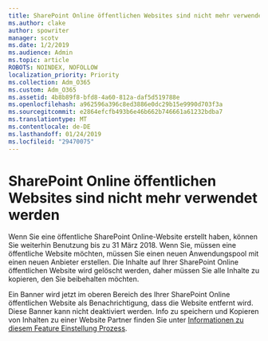 ```yaml
---
title: SharePoint Online öffentlichen Websites sind nicht mehr verwendet werden
ms.author: clake
author: spowriter
manager: scotv
ms.date: 1/2/2019
ms.audience: Admin
ms.topic: article
ROBOTS: NOINDEX, NOFOLLOW
localization_priority: Priority
ms.collection: Adm_O365
ms.custom: Adm_O365
ms.assetid: 4b8b89f8-bfd8-4a60-812a-daf5d519788e
ms.openlocfilehash: a962596a396c8ed3886e0dc29b15e9990d703f3a
ms.sourcegitcommit: e2864efcfb493b6e46b662b746661a61232bdba7
ms.translationtype: MT
ms.contentlocale: de-DE
ms.lasthandoff: 01/24/2019
ms.locfileid: "29470075"
---
```

# <a name="sharepoint-online-public-websites-are-being-discontinued"></a>SharePoint Online öffentlichen Websites sind nicht mehr verwendet werden

Wenn Sie eine öffentliche SharePoint Online-Website erstellt haben, können Sie weiterhin Benutzung bis zu 31 März 2018. Wenn Sie, müssen eine öffentliche Website möchten, müssen Sie einen neuen Anwendungspool mit einen neuen Anbieter erstellen. Die Inhalte auf Ihrer SharePoint Online öffentlichen Website wird gelöscht werden, daher müssen Sie alle Inhalte zu kopieren, den Sie beibehalten möchten.
  
Ein Banner wird jetzt im oberen Bereich des Ihrer SharePoint Online öffentlichen Website als Benachrichtigung, dass die Website entfernt wird. Diese Banner kann nicht deaktiviert werden. Info zu speichern und Kopieren von Inhalten zu einer Website Partner finden Sie unter [Informationen zu diesem Feature Einstellung Prozess](https://go.microsoft.com/fwlink/?linkid=866980). 
  

